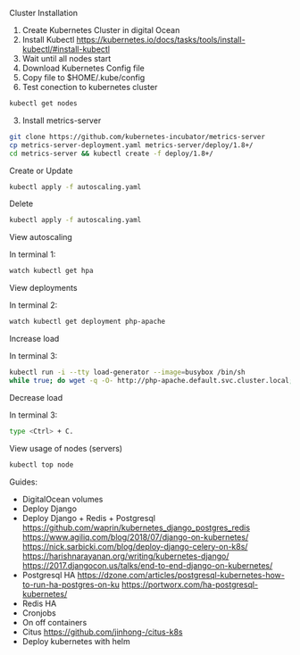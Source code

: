 Cluster Installation

1. Create Kubernetes Cluster in digital Ocean
2. Install Kubectl https://kubernetes.io/docs/tasks/tools/install-kubectl/#install-kubectl
2. Wait until all nodes start
2. Download Kubernetes Config file
4. Copy file to $HOME/.kube/config
5. Test conection to kubernetes cluster
```bash
kubectl get nodes
```
3. Install metrics-server
```bash
git clone https://github.com/kubernetes-incubator/metrics-server
cp metrics-server-deployment.yaml metrics-server/deploy/1.8+/
cd metrics-server && kubectl create -f deploy/1.8+/
```

Create or Update
```bash
kubectl apply -f autoscaling.yaml
```

Delete
```bash
kubectl apply -f autoscaling.yaml
```

View autoscaling

In terminal 1:
```bash
watch kubectl get hpa
```

View deployments

In terminal 2:
```bash
watch kubectl get deployment php-apache
```

Increase load

In terminal 3:
```bash
kubectl run -i --tty load-generator --image=busybox /bin/sh
while true; do wget -q -O- http://php-apache.default.svc.cluster.local; done
```

Decrease load

In terminal 3:
```bash
type <Ctrl> + C.
```

View usage of nodes (servers)
```bash
kubectl top node
```

Guides:

* DigitalOcean volumes
* Deploy Django
* Deploy Django + Redis + Postgresql
https://github.com/waprin/kubernetes_django_postgres_redis
https://www.agiliq.com/blog/2018/07/django-on-kubernetes/
https://nick.sarbicki.com/blog/deploy-django-celery-on-k8s/
https://harishnarayanan.org/writing/kubernetes-django/
https://2017.djangocon.us/talks/end-to-end-django-on-kubernetes/
* Postgresql HA
https://dzone.com/articles/postgresql-kubernetes-how-to-run-ha-postgres-on-ku
https://portworx.com/ha-postgresql-kubernetes/
* Redis HA
* Cronjobs
* On off containers
* Citus
https://github.com/jinhong-/citus-k8s
* Deploy kubernetes with helm